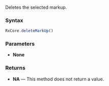 Deletes the selected markup.

### Syntax

```typescript
RxCore.deleteMarkUp()
```

### Parameters

- **None**

### Returns

- **NA** — This method does not return a value.